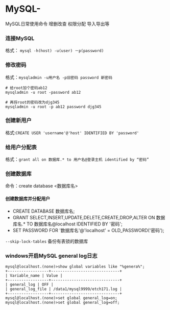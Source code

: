 # MySQL-
MySQL日常使用命令  增删改查 权限分配 导入导出等

### 连接MySQL
格式： `mysql -h(host) -u(user) －p(password)`

### 修改密码
格式：`mysqladmin -u用户名 -p旧密码 password 新密码`
```shell
# 给root加个密码ab12
mysqladmin -u root -password ab12

# 再将root的密码改为djg345
mysqladmin -u root -p ab12 password djg345
```
### 创建新用户
格式:`CREATE USER 'username'@'host' IDENTIFIED BY 'password'`
### 给用户分配表
格式：`grant all on 数据库.* to 用户名@登录主机 identified by “密码”`

### 创建数据库
命令：create database <数据库名>
#### 创建数据库并分配用户
 - CREATE DATABASE 数据库名;
 - GRANT SELECT,INSERT,UPDATE,DELETE,CREATE,DROP,ALTER ON 数据库名.* TO 数据库名@localhost IDENTIFIED BY '密码';
 - SET PASSWORD FOR '数据库名'@'localhost' = OLD_PASSWORD('密码');
 
`--skip-lock-tables` 备份有表锁的数据库

### windows开启MySQL general log日志
```shell
mysql@localhost.(none)>show global variables like "%genera%";
+------------------+------------------------------+
| Variable_name | Value |
+------------------+------------------------------+
| general_log | OFF |
| general_log_file | /data1/mysql9999/etch171.log |
+------------------+------------------------------+
mysql@localhost.(none)>set global general_log=on;
mysql@localhost.(none)>set global general_log=off;
```
